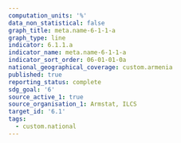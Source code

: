 ```yaml
---
computation_units: '%'
data_non_statistical: false
graph_title: meta.name-6-1-1-a
graph_type: line
indicator: 6.1.1.a
indicator_name: meta.name-6-1-1-a
indicator_sort_order: 06-01-01-0a
national_geographical_coverage: custom.armenia
published: true
reporting_status: complete
sdg_goal: '6'
source_active_1: true
source_organisation_1: Armstat, ILCS
target_id: '6.1'
tags:
  - custom.national
---
```

